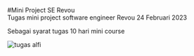 #Mini Project SE Revou  
Tugas mini project software engineer Revou
24 Februari 2023

Sebagai syarat tugas 10 hari mini course


![tugas alfi](https://user-images.githubusercontent.com/23645665/220980133-4a19444e-6837-4356-a533-be34013a190d.png )
